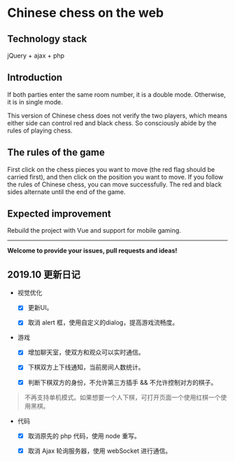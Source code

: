 # Chinese chess on the web  

## Technology stack
jQuery + ajax + php

## Introduction
If both parties enter the same room number, it is a double mode. Otherwise, it is in single mode.

This version of Chinese chess does not verify the two players, which means either side can control red and black chess. So consciously abide by the rules of playing chess.   

## The rules of the game
First click on the chess pieces you want to move (the red flag should be carried first), and then click on the position you want to move. If you follow the rules of Chinese chess, you can move successfully. The red and black sides alternate until the end of the game.

## Expected improvement
Rebuild the project with Vue and support for mobile gaming.

---

**Welcome to provide your issues, pull requests and ideas!**


## 2019.10 更新日记

- 视觉优化
  - [x] 更新UI。

  - [x] 取消 alert 框，使用自定义的dialog，提高游戏流畅度。

- 游戏
  - [x] 增加聊天室，使双方和观众可以实时通信。

  - [x] 下棋双方上下线通知，当前房间人数统计。 

  - [x] 判断下棋双方的身份，不允许第三方插手 && 不允许控制对方的棋子。

> 不再支持单机模式。如果想要一个人下棋，可打开页面一个使用红棋一个使用黑棋。

- 代码
  - [x] 取消原先的 php 代码，使用 node 重写。

  - [x] 取消 Ajax 轮询服务器，使用 webSocket 进行通信。

